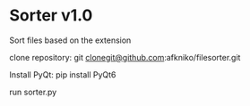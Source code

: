 # Sorter v1.0
Sort files based on the extension

clone repository: 
    git clonegit@github.com:afkniko/filesorter.git

Install PyQt:
    pip install PyQt6
  
run sorter.py
